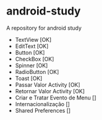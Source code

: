 # android-study
A repository for android study
- TextView 			                  [OK]
- EditText 			                  [OK]
- Button 			                    [OK]
- CheckBox 			                  [OK]
- Spinner 			                  [OK]
- RadioButton 	                  [OK]
- Toast 			                    [OK]
- Passar Valor Activity 	        [OK]
- Retornar Valor Activity 	      [OK]
- Criar e Tratar Evento de Menu   []
- Internacionalização 		        []
- Shared Preferences 		          []
